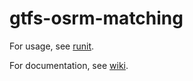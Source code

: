 # gtfs-osrm-matching

For usage, see [runit](runit).

For documentation, see [wiki](https://github.com/availabs/gtfs-osrm-matching/wiki).
